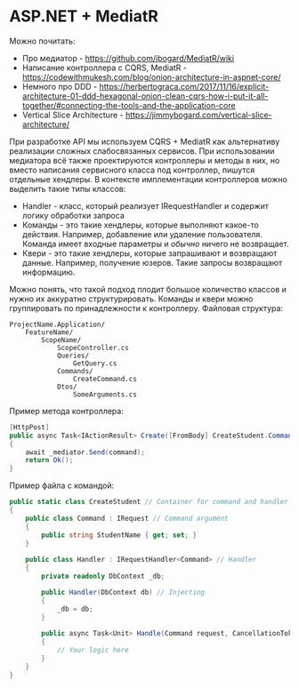 # ASP.NET + MediatR

Можно почитать:
- Про медиатор - https://github.com/jbogard/MediatR/wiki
- Написание контроллера с CQRS, MediatR - https://codewithmukesh.com/blog/onion-architecture-in-aspnet-core/
- Немного про DDD - https://herbertograca.com/2017/11/16/explicit-architecture-01-ddd-hexagonal-onion-clean-cqrs-how-i-put-it-all-together/#connecting-the-tools-and-the-application-core
- Vertical Slice Architecture - https://jimmybogard.com/vertical-slice-architecture/

При разработке API мы используем CQRS + MediatR как альтернативу реализации сложных слабосвязанных сервисов. При использовании медиатора всё также проектируются контроллеры и методы в них, но вместо написания сервисного класса под контроллер, пишутся отдельные хендлеры. В контексте имплементации контроллеров можно выделить такие типы классов:
- Handler - класс, который реализует IRequestHandler и содержит логику обработки запроса
- Команды - это такие хендлеры, которые выполняют какое-то действия. Например, добавление или удаление пользователя. Команда имеет входные параметры и _обычно_ ничего не возвращает.
- Квери - это такие хендлеры, которые запрашивают и возвращают данные. Например, получение юзеров. Такие запросы возвращают информацию.

Можно понять, что такой подход плодит большое количество классов и нужно их аккуратно структурировать. Команды и квери можно группировать по принадлежности к контроллеру. Файловая структура:

```
ProjectName.Application/
    FeatureName/
        ScopeName/
            ScopeController.cs
            Queries/
                GetQuery.cs
            Commands/
                CreateCommand.cs
            Dtos/
                SomeArguments.cs
```

Пример метода контроллера:
```cs
[HttpPost]
public async Task<IActionResult> Create([FromBody] CreateStudent.Command command)
{
    await _mediator.Send(command);
    return Ok();
}
```

Пример файла с командой:
```cs
public static class CreateStudent // Container for command and handler
{
    public class Command : IRequest // Command argument
    {
        public string StudentName { get; set; }
    }
    
    public class Handler : IRequestHandler<Command> // Handler
    {
        private readonly DbContext _db;

        public Handler(DbContext db) // Injecting
        {
            _db = db;
        }
        
        public async Task<Unit> Handle(Command request, CancellationToken cancellationToken)
        {
            // Your logic here
        }
    }
}
```